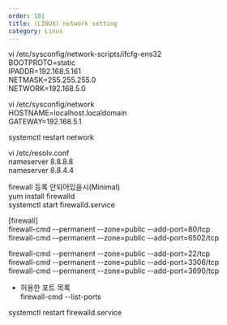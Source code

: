 ```yaml
---      
order: 101      
title: (LINUX) network setting   
category: Linux      
---      
```

      
vi /etc/sysconfig/network-scripts/ifcfg-ens32   
BOOTPROTO=static   
IPADDR=192.168.5.161   
NETMASK=255.255.255.0   
NETWORK=192.168.5.0   
   
vi /etc/sysconfig/network   
HOSTNAME=localhost.localdomain   
GATEWAY=192.168.5.1   
   
systemctl restart network   
   
vi /etc/resolv.conf   
nameserver 8.8.8.8   
nameserver 8.8.4.4   
   
   
firewall 등록 안되어있을시(Minimal)   
yum install firewalld   
systemctl start firewalld.service   
   
[firewall]   
firewall-cmd --permanent --zone=public --add-port=80/tcp   
firewall-cmd --permanent --zone=public --add-port=6502/tcp   
   
firewall-cmd --permanent --zone=public --add-port=22/tcp   
firewall-cmd --permanent --zone=public --add-port=3306/tcp   
firewall-cmd --permanent --zone=public --add-port=3690/tcp   
   
* 허용한 포트 목록   
firewall-cmd --list-ports   
   
systemctl restart firewalld.service